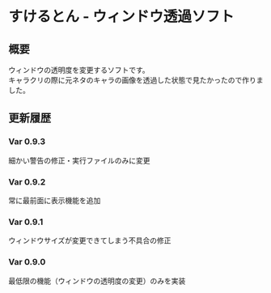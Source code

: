 # すけるとん - ウィンドウ透過ソフト
## 概要
ウィンドウの透明度を変更するソフトです。<br>
キャラクリの際に元ネタのキャラの画像を透過した状態で見たかったので作りました。

## 更新履歴
### Var 0.9.3
細かい警告の修正・実行ファイルのみに変更
### Var 0.9.2
常に最前面に表示機能を追加
### Var 0.9.1
ウィンドウサイズが変更できてしまう不具合の修正
### Var 0.9.0
最低限の機能（ウィンドウの透明度の変更）のみを実装
